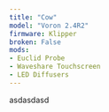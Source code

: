 ```yaml
---
title: "Cow"
model: "Voron 2.4R2"
firmware: Klipper
broken: False
mods:
- Euclid Probe
- Waveshare Touchscreen
- LED Diffusers
---
```


asdasdasd
